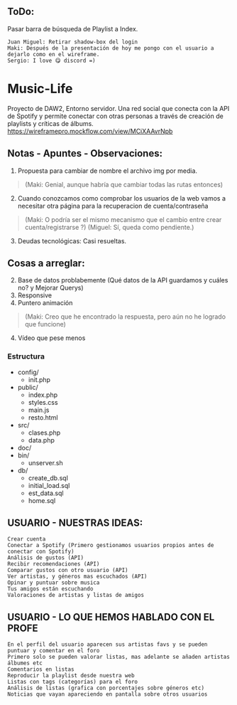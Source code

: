 ## ToDo:

Pasar barra de búsqueda de Playlist a Index.
```
Juan Miguel: Retirar shadow-box del login  
Maki: Después de la presentación de hoy me pongo con el usuario a dejarlo como en el wireframe.  
Sergio: I love 😋 discord =)
```
# Music-Life
Proyecto de DAW2, Entorno servidor. Una red social que conecta con la API de Spotify y permite conectar con otras personas a través de creación de playlists y críticas de álbums.
https://wireframepro.mockflow.com/view/MCiXAAvrNpb

## Notas - Apuntes - Observaciones:
1. Propuesta para cambiar de nombre el archivo img por media.  
>(Maki: Genial, aunque habría que cambiar todas las rutas entonces)

2. Cuando conozcamos como comprobar los usuarios de la web vamos a necesitar otra página para la recuperacion de cuenta/contraseña  
>(Maki: O podría ser el mismo mecanismo que el cambio entre crear cuenta/registrarse ?)
>(Miguel: Sí, queda como pendiente.)

3. Deudas tecnológicas: Casi resueltas. 


## Cosas a arreglar:
2. Base de datos problabemente (Qué datos de la API guardamos y cuáles no? y Mejorar Querys)  
2. Responsive  
2. Puntero animación  
>(Maki: Creo que he encontrado la respuesta, pero aún no he logrado que funcione)

4. Vídeo que pese menos

### Estructura
- config/
  - init.php
- public/
  - index.php
  - styles.css
  - main.js
  - resto.html
- src/
  - clases.php
  - data.php
- doc/
- bin/
  - unserver.sh
- db/
  - create_db.sql
  - initial_load.sql
  - est_data.sql
  - home.sql

## USUARIO - NUESTRAS IDEAS:
	Crear cuenta
	Conectar a Spotify (Primero gestionamos usuarios propios antes de conectar con Spotify)
	Análisis de gustos (API)
	Recibir recomendaciones (API)
	Comparar gustos con otro usuario (API)
	Ver artistas, y géneros mas escuchados (API)
	Opinar y puntuar sobre musica
	Tus amigos están escuchando
	Valoraciones de artistas y listas de amigos

## USUARIO - LO QUE HEMOS HABLADO CON EL PROFE
	En el perfil del usuario aparecen sus artistas favs y se pueden puntuar y comentar en el foro
	Primero solo se pueden valorar listas, mas adelante se añaden artistas álbumes etc
	Comentarios en listas
	Reproducir la playlist desde nuestra web
	Listas con tags (categorías) para el foro
	Análisis de listas (grafica con porcentajes sobre géneros etc)
	Noticias que vayan apareciendo en pantalla sobre otros usuarios
